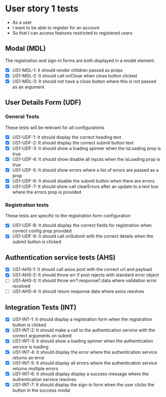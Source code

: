 # User story 1 tests

- As a user
- I want to be able to register for an account
- So that I can access features restricted to registered users

## Modal (MDL)

The registration and sign-in forms are both displayed in a model element.

- [x] US1-MDL-1: It should render children passed as props
- [x] US1-MDL-2: It should call onClose when close button clicked
- [x] US1-MDL-3: It should not have a close button where this is not passed as an argument

## User Details Form (UDF)

### General Tests

These tests will be relevant for all configurations

- [x] US1-UDF-1: It should display the correct heading text
- [x] US1-UDF-2: It should display the correct submit button text
- [x] US1-UDF-3: It should show a loading spinner when the isLoading prop is true
- [x] US1-UDF-4: It should show disable all inputs when the isLoading prop is true
- [x] US1-UDF-5: It should show errors where a list of errors are passed as a prop
- [x] US1-UDF-6: It should disable the submit button when there are errors
- [x] US1-UDF-7: It should show call clearErrors after an update to a text box where the errors prop is provided

### Registration tests

These tests are specific to the registration form configuration

- [x] US1-UDF-8: It should display the correct fields for registration when correct config prop provided
- [x] US1-UDF-9: It should call onSubmit with the correct details when the submit button is clicked

## Authentication service tests (AHS)

- [x] US1-AHS-1: It should call axios post with the correct url and payload
- [x] US1-AHS-2: It should throw err if post rejects with standard error object
- [ ] US1-AHS-3: It should throw err?.response?.data where validation error received
- [ ] US1-AHS-4: It should return response data where axios resolves

## Integration Tests (INT)

- [x] US1-INT-1: It should display a registration form when the registration button is clicked
- [x] US1-INT-2: It should make a call to the authentication service with the correct arguments on submit
- [x] US1-INT-3: It should show a loading spinner when the authentication service is loading
- [x] US1-INT-4: It should display the error where the authentication service returns an error
- [x] US1-INT-5: It should display all errors where the authentication service returns multiple errors
- [x] US1-INT-6: It should display display a success message where the authentication service resolves
- [x] US1-INT-7: It should display the sign-in form when the user clicks the button in the success modal
